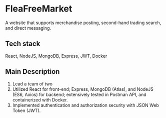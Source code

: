 # FleaFreeMarket
A website that supports merchandise posting, second-hand trading search, and direct messaging.

## Tech stack
React, NodeJS, MongoDB, Express, JWT, Docker

## Main Description
1.	Lead a team of two
2.	Utilized React for front-end; Express, MongoDB (Atlas), and NodeJS (ES6, Axios) for backend; extensively tested in Postman API, and containerized with Docker.
3.	Implemented authentication and authorization security with JSON Web Token (JWT).

